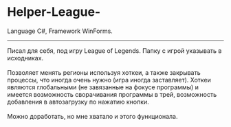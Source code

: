 # Helper-League-
Language C#, Framework WinForms.
***
Писал для себя, под игру League of Legends. Папку с игрой указывать в исходниках.
<br><br>
Позволяет менять регионы используя хоткеи, а также закрывать процессы, что иногда очень нужно (игра иногда заставляет). Хоткеи являются глобальными (не завязанные на фокусе программы) и имеется возможность сворачивания программы в трей, возможность добавления в автозагрузку по нажатию кнопки.
<br><br>
Можно доработать, но мне хватало и этого функционала.
